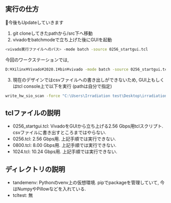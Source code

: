 ## 実行の仕方
🚧今後もUpdateしていきます

1. git cloneしてきたpathから/src下へ移動
2. vivadoをbatchmodeで立ち上げた後にGUIを起動
``` sh
<vivado実行ファイルへのパス> -mode batch -source 0256_startgui.tcl
```
今回のワークステーションでは, 
``` sh
D:¥Xilinx¥Vivado¥2020.1¥bin¥vivado -mode batch -source 0256_startgui.tcl
```
3. 現在のデザインではcsvファイルへの書き出しができないため, GUI上もしくはtcl console上で以下を実行 (pathは自分で指定)
``` sh 
write_hw_sio_scan -force "C:\Users\Irradiation test\Desktop\irradiation_20230305\result\*.csv" [get_hw_sio_scans {SCAN_1}]
```



## tclファイルの説明
- 0256_startgui.tcl: VivadoをGUIから立ち上げる2.56 Gbps用tclスクリプト. csvファイルに書き出すところまではやらない. 
- 0256.tcl: 2.56 Gbps用. 上記手順では実行できない.
- 0800.tcl: 8.00 Gbps用. 上記手順では実行できない.
- 1024.tcl: 10.24 Gbps用. 上記手順では実行できない.

## ディレクトリの説明
- tandemenv: Pythonのvenv上の仮想環境. pipでpackageを管理していて, 今はNumpyやPillowなどを入れている.
- tcltest: 無
